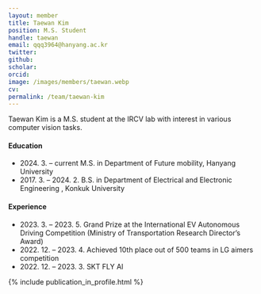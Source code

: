 ```yaml
---
layout: member
title: Taewan Kim
position: M.S. Student
handle: taewan
email: qqq3964@hanyang.ac.kr
twitter: 
github: 
scholar: 
orcid: 
image: /images/members/taewan.webp
cv: 
permalink: /team/taewan-kim
---
```


Taewan Kim is a M.S. student at the IRCV lab with interest in various computer vision tasks.


#### Education

<ul class="chronological">
  <li><span>2024. 3. – current</span> M.S. in Department of Future mobility, Hanyang University</li>
  <li><span>2017. 3. – 2024. 2.</span> B.S. in Department of Electrical and Electronic Engineering
, Konkuk University</li>
  
</ul>

#### Experience

<ul class="chronological">
  <li><span>2023. 3. – 2023. 5.</span> Grand Prize at the International EV Autonomous Driving Competition (Ministry of Transportation Research Director’s Award)</li>
  <li><span>2022. 12. – 2023. 4.</span> Achieved 10th place out of 500 teams in LG aimers competition</li>
  <li><span>2022. 12. – 2023. 3.</span> SKT FLY AI</li>
  
</ul>
{% include publication_in_profile.html %}
